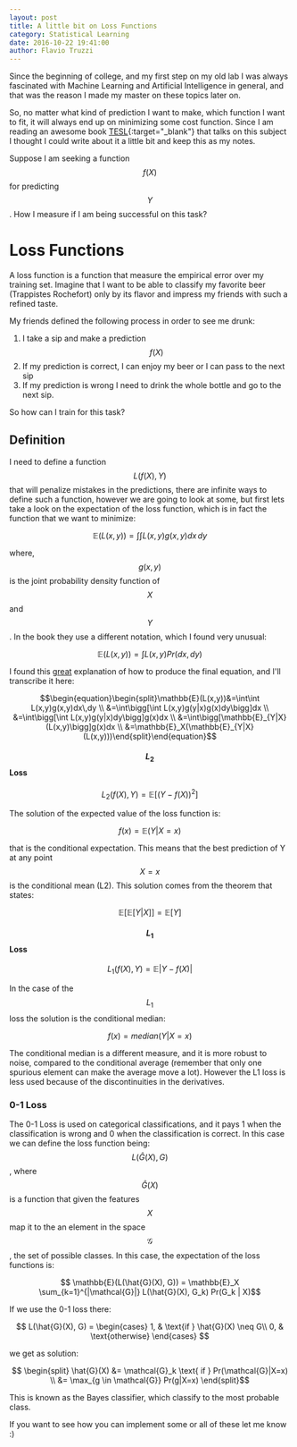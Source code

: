 ```yaml
---
layout: post
title: A little bit on Loss Functions
category: Statistical Learning
date: 2016-10-22 19:41:00
author: Flavio Truzzi
---
```


Since the beginning of college, and my first step on my old lab I was always fascinated
with Machine Learning and Artificial Intelligence in general, and that was the reason I made my master on these topics later on.  

So, no matter what kind of prediction I want to make, which function I want to fit, it will
always end up on minimizing some cost function. Since I am reading an awesome book [TESL](https://www.amazon.com/Elements-Statistical-Learning-Prediction-Statistics/dp/0387848576 "The Elements of Statistical Learning"){:target="_blank"}
that talks on this subject I thought I could write about it a little bit and keep this as my notes.

Suppose I am seeking a function $$f(X)$$ for predicting $$Y$$. How I measure if I am being
successful on this task?

# Loss Functions

A loss function is a function that measure the empirical error over my training set.
Imagine that I want to be able to classify my favorite beer (Trappistes Rochefort)
only by its flavor and impress my friends with such a refined taste.

My friends defined the following process in order to see me drunk:

  1. I take a sip and make a prediction $$ f(X) $$
  2. If my prediction is correct, I can enjoy my beer or I can pass to the next sip
  3. If my prediction is wrong I need to drink the whole bottle and go to the next sip.

So how can I train for this task?

## Definition

I need to define a function $$ L(f(X), Y) $$  that will penalize mistakes in the predictions, there are
infinite ways to define such a function, however we are going to look at some, but first lets take a look on the expectation of
the loss function, which is in fact the function that we want to minimize:

$$ \mathbb{E}(L(x,y)) = \int \int L(x,y) g(x,y) dx\,dy $$

where, $$g(x,y)$$ is the joint probability density function of $$X$$ and $$Y$$.
In the book they use a different notation, which I found very unusual:

$$ \mathbb{E}(L(x,y)) = \int L(x, y) Pr(dx, dy) $$

I found this [great](http://stats.stackexchange.com/questions/67038/confused-by-derivation-of-regression-function) explanation of how to produce the final equation, and I'll transcribe it here:

$$\begin{equation}\begin{split}\mathbb{E}(L(x,y))&=\int\int L(x,y)g(x,y)dx\,dy \\
&=\int\bigg[\int L(x,y)g(y|x)g(x)dy\bigg]dx \\
&=\int\bigg[\int L(x,y)g(y|x)dy\bigg]g(x)dx \\
&=\int\bigg[\mathbb{E}_{Y|X} (L(x,y)\bigg]g(x)dx \\
&=\mathbb{E}_X(\mathbb{E}_{Y|X} (L(x,y)))\end{split}\end{equation}$$



#### $$L_2$$ Loss

$$ L_2(f(X), Y) = \mathbb{E}[(Y - f(X))^2] $$

The solution of the expected value of the loss function is:

$$ f(x) = \mathbb{E}(Y|X=x) $$

that is the conditional expectation. This means that the best prediction of Y at any
point $$X=x$$ is the conditional mean (L2). This solution comes from the theorem that states:

$$ \mathbb{E}[\mathbb{E}[Y|X]] = \mathbb{E} [Y]$$

#### $$L_1$$ Loss

$$ L_1(f(X), Y) = \mathbb{E} |Y - f(X)|$$

In the case of the $$L_1$$ loss the solution is the conditional median:

$$ f(x) = median(Y|X=x) $$

The conditional median is a different measure, and it is more robust to noise, compared
to the conditional average (remember that only one spurious element can make the average move a lot).
However the L1 loss is less used because of the discontinuities in the derivatives.

### 0-1 Loss

The 0-1 Loss is used on categorical classifications, and it pays 1 when the classification is wrong
and 0 when the classification is correct. In this case we can define the loss function being:
$$ L(\hat{G}(X), G) $$, where $$\hat{G}(X)$$ is a function that given the features $$X$$ map it to the an
element in the space $$\mathcal{G}$$, the set of possible classes. In this case, the expectation of the loss functions is:

$$ \mathbb{E}(L(\hat{G}(X), G)) = \mathbb{E}_X \sum_{k=1}^{|\mathcal{G}|} L(\hat{G}(X), G_k) Pr(G_k | X)$$

If we use the 0-1 loss there:

$$ L(\hat{G}(X), G) = \begin{cases}
    1,              & \text{if } \hat{G}(X) \neq G\\
    0,              & \text{otherwise}
\end{cases} $$

we get as solution:

$$ \begin{split} \hat{G}(X) &= \mathcal{G}_k \text{ if } Pr(\mathcal{G}|X=x) \\
 &= \max_{g \in \mathcal{G}} Pr(g|X=x) \end{split}$$


This is known as the Bayes classifier, which classify to the most probable class.

If you want to see how you can implement some or all of these let me know :)
